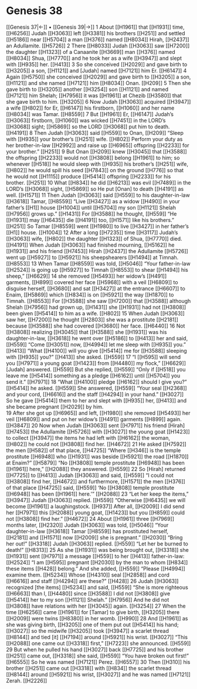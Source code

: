 # Genesis 38
[[Genesis 37|←]] • [[Genesis 39|→]]
1 About [[H1961]] that [[H1931]] time, [[H6256]] Judah [[H3063]] left [[H3381]] his brothers [[H251]] and settled [[H5186]] near [[H5704]] a man [[H376]] named [[H8034]] Hirah, [[H2437]] an Adullamite. [[H5726]] 
2 There [[H8033]] Judah [[H3063]] saw [[H7200]] the daughter [[H1323]] of a Canaanite [[H3669]] man [[H376]] named [[H8034]] Shua, [[H7770]] and he took her as a wife [[H3947]] and slept with [[H935]] her. [[H413]] 
3 So she conceived [[H2029]] and gave birth to [[H3205]] a son, [[H1121]] and [Judah] named [[H7121]] him Er. [[H6147]] 
4 Again [[H5750]] she conceived [[H2029]] and gave birth to [[H3205]] a son, [[H1121]] and she named [[H7121]] him [[H8034]] Onan. [[H209]] 
5 Then she gave birth to [[H3205]] another [[H3254]] son [[H1121]] and named [[H7121]] him Shelah; [[H7956]] it was [[H1961]] at Chezib [[H3580]] that she gave birth to him. [[H3205]] 
6 Now Judah [[H3063]] acquired [[H3947]] a wife [[H802]] for Er, [[H6147]] his firstborn, [[H1060]] and her name [[H8034]] was Tamar. [[H8559]] 
7 But [[H1961]] Er, [[H6147]] Judah’s [[H3063]] firstborn, [[H1060]] was wicked [[H7451]] in the LORD’s [[H3068]] sight; [[H5869]] so the LORD [[H3068]] put him to death. [[H4191]] 
8 Then Judah [[H3063]] said [[H559]] to Onan, [[H209]] “Sleep with [[H935]] your brother’s [[H251]] wife. [[H802]] Perform your duty as her brother-in-law [[H2992]] and raise up [[H6965]] offspring [[H2233]] for your brother.” [[H251]] 
9 But Onan [[H209]] knew [[H3045]] that [[H3588]] the offspring [[H2233]] would not [[H3808]] belong [[H1961]] to him;  so whenever [[H518]] he would sleep with [[H935]] his brother’s [[H251]] wife, [[H802]] he would spill his seed [[H7843]] on the ground [[H776]] so that he would not [[H1115]] produce [[H5414]] offspring [[H2233]] for his brother. [[H251]] 
10 What [[H834]] he did [[H6213]] was evil [[H7489]] in the LORD’s [[H3068]] sight, [[H5869]] so He put [Onan] to death [[H4191]] as well. [[H1571]] 
11 Then Judah [[H3063]] said [[H559]] to his daughter-in-law [[H3618]] Tamar, [[H8559]] “Live [[H3427]] as a widow [[H490]] in your father’s [[H1]] house [[H1004]] until [[H5704]] my son [[H1121]] Shelah [[H7956]] grows up.” [[H1431]] For [[H3588]] he thought, [[H559]] “He [[H1931]] may [[H6435]] die [[H4191]] too, [[H1571]] like his brothers.” [[H251]] So Tamar [[H8559]] went [[H1980]] to live [[H3427]] in her father’s [[H1]] house. [[H1004]] 
12 After a long [[H7235]] time [[H3117]] Judah’s [[H3063]] wife, [[H802]] the daughter [[H1323]] of Shua, [[H7770]] died. [[H4191]] When Judah [[H3063]] had finished mourning, [[H5162]] he [[H1931]] and his friend [[H7453]] Hirah [[H2437]] the Adullamite [[H5726]] went up [[H5927]] to [[H5921]] his sheepshearers [[H1494]] at Timnah. [[H8553]] 
13 When Tamar [[H8559]] was told, [[H5046]] “Your father-in-law [[H2524]] is going up [[H5927]] to Timnah [[H8553]] to shear [[H1494]] his sheep,” [[H6629]] 
14 she removed [[H5493]] her widow’s [[H491]] garments, [[H899]] covered her face [[H5968]] with a veil [[H6809]] to disguise herself, [[H3680]] and sat [[H3427]] at the entrance [[H6607]] to Enaim, [[H5869]] which [[H834]] is on [[H5921]] the way [[H1870]] to Timnah. [[H8553]] For [[H3588]] she saw [[H7200]] that [[H3588]] although Shelah [[H7956]] had grown up, [[H1431]] she [[H1931]] had not [[H3808]] been given [[H5414]] to him  as a wife. [[H802]] 
15 When Judah [[H3063]] saw her, [[H7200]] he thought [[H2803]] she was a prostitute [[H2181]] because [[H3588]] she had covered [[H3680]] her face. [[H6440]] 
16 Not [[H3808]] realizing [[H3045]] that [[H3588]] she [[H1931]] was his daughter-in-law, [[H3618]] he went over [[H5186]] to [[H413]] her and said, [[H559]] “Come [[H3051]] now, [[H4994]] let me sleep with [[H935]] you.” [[H413]] “What [[H4100]] will you give [[H5414]] me for [[H3588]] sleeping with [[H935]] you?” [[H413]] she asked. [[H559]] 
17 “I [[H595]] will send you [[H7971]] a young goat [[H1423]] from [[H4480]] my flock,” [[H6629]] [Judah] answered. [[H559]] But she replied, [[H559]] “Only if [[H518]] you leave me [[H5414]] something as a pledge [[H6162]] until [[H5704]] you send it.” [[H7971]] 
18 “What [[H4100]] pledge [[H6162]] should I give you?” [[H5414]] he asked. [[H559]] She answered, [[H559]] “Your seal [[H2368]] and your cord, [[H6616]] and the staff [[H4294]] in your hand.” [[H3027]] So he gave [[H5414]] them to her  and slept with [[H935]] her, [[H413]] and she became pregnant [[H2029]] by him.  
19 After she got up [[H6965]] and left, [[H1980]] she removed [[H5493]] her veil [[H6809]] and put on her widow’s [[H491]] garments [[H899]] again. [[H3847]] 
20 Now when Judah [[H3063]] sent [[H7971]] his friend [Hirah] [[H7453]] the Adullamite [[H5726]] with [[H3027]] the young goat [[H1423]] to collect [[H3947]] the items he had left with [[H6162]] the woman, [[H802]] he could not [[H3808]] find her. [[H4672]] 
21 He asked [[H7592]] the men [[H582]] of that place, [[H4725]] “Where [[H346]] is the temple prostitute [[H6948]] who [[H1931]] was beside [[H5921]] the road [[H1870]] at Enaim?” [[H5879]] “No [[H3808]] temple prostitute [[H6948]] has been [[H1961]] here,” [[H2088]] they answered. [[H559]] 
22 So [Hirah] returned [[H7725]] to [[H413]] Judah [[H3063]] and said, [[H559]] “I could not [[H3808]] find her, [[H4672]] and furthermore, [[H1571]] the men [[H376]] of that place [[H4725]] said, [[H559]] ‘No [[H3808]] temple prostitute [[H6948]] has been [[H1961]] here.’” [[H2088]] 
23 “Let her  keep the items,” [[H3947]] Judah [[H3063]] replied. [[H559]] “Otherwise [[H6435]] we will become [[H1961]] a laughingstock. [[H937]] After all, [[H2009]] I did send her [[H7971]] this [[H2088]] young goat, [[H1423]] but you [[H859]] could not [[H3808]] find her.” [[H4672]] 
24 About [[H1961]] three [[H7969]] months later, [[H2320]] Judah [[H3063]] was told, [[H5046]] “Your daughter-in-law [[H3618]] Tamar [[H8559]] has prostituted herself, [[H2181]] and [[H1571]] now [[H2009]] she is pregnant.” [[H2030]] “Bring her out!” [[H3318]] Judah [[H3063]] replied. [[H559]] “Let her be burned to death!” [[H8313]] 
25 As she [[H1931]] was being brought out, [[H3318]] she [[H1931]] sent [[H7971]] a message [[H559]] to her [[H413]] father-in-law: [[H2524]] “I am [[H595]] pregnant [[H2030]] by the man to whom [[H834]] these items [[H428]] belong.”  And she added, [[H559]] “Please [[H4994]] examine them. [[H5234]] Whose [[H4310]] seal [[H2858]] and cord [[H6616]] and staff [[H4294]] are these?” [[H428]] 
26 Judah [[H3063]] recognized [the items] [[H5234]] and said, [[H559]] “She is more righteous [[H6663]] than I, [[H4480]] since [[H3588]] I did not [[H3808]] give [[H5414]] her to my son [[H1121]] Shelah.” [[H7956]] And he did not [[H3808]] have relations with her [[H3045]] again. [[H3254]] 
27 When the time [[H6256]] came [[H1961]] for [Tamar] to give birth, [[H3205]] there [[H2009]] were twins [[H8380]] in her womb. [[H990]] 
28 And [[H1961]] as she was giving birth, [[H3205]] one of them put out [[H5414]] his hand; [[H3027]] so the midwife [[H3205]] took [[H3947]] a scarlet thread [[H8144]] and tied [it] [[H7194]] around [[H5921]] his wrist. [[H3027]] “This [[H2088]] one came out [[H3318]] first,” [[H7223]] she announced. [[H559]] 
29 But when he pulled his hand [[H3027]] back [[H7725]] and his brother [[H251]] came out, [[H3318]] she said, [[H559]] “You have broken out first!” [[H6555]] So he was named [[H7121]] Perez. [[H6557]] 
30 Then [[H310]] his brother [[H251]] came out [[H3318]] with [[H834]] the scarlet thread [[H8144]] around [[H5921]] his wrist, [[H3027]] and he was named [[H7121]] Zerah. [[H2226]] 
